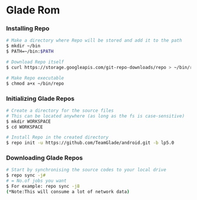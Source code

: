 # Glade Rom #

### Installing Repo ###

```bash
# Make a directory where Repo will be stored and add it to the path
$ mkdir ~/bin
$ PATH=~/bin:$PATH

# Download Repo itself
$ curl https://storage.googleapis.com/git-repo-downloads/repo > ~/bin/repo

# Make Repo executable
$ chmod a+x ~/bin/repo
```

### Initializing Glade Repos ###

```bash
# Create a directory for the source files
# This can be located anywhere (as long as the fs is case-sensitive)
$ mkdir WORKSPACE
$ cd WORKSPACE

# Install Repo in the created directory
$ repo init -u https://github.com/TeamGlade/android.git -b lp5.0
```

### Downloading Glade Repos ###
```bash
# Start by synchronising the source codes to your local drive
$ repo sync -j#
# = No.of jobs you want
$ For example: repo sync -j8
(*Note:This will consume a lot of network data)
```
